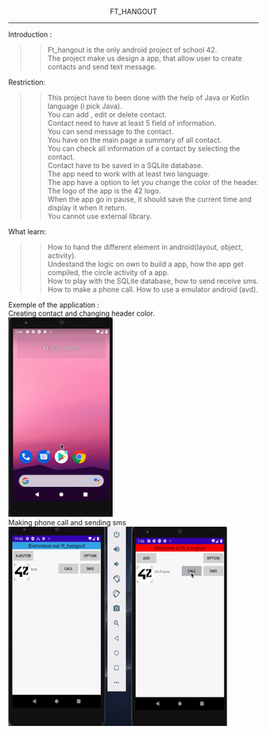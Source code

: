 <p align="center" style="bold">FT_HANGOUT</p>
<hr/>
Introduction : <br/>
  
  >> Ft_hangout is the only android project of school 42.<br/>
  >>The project make us design a app, that allow user to create contacts and send text message.
  
Restriction:<br/>

>> This project have to been done with the help of Java or Kotlin language (i pick Java).<br/>
>> You can add , edit or delete contact.<br/>
>> Contact need to have at least 5 field of information.<br/>
>> You can send message to the contact.<br/>
>> You have on the main page a summary of all contact.<br/>
>> You can check all information of a contact by selecting the contact.<br/>
>> Contact have to be saved in a SQLite database.<br/>
>> The app need to work with at least two language.<br/>
>> The app have a option to let you change the color of the header.<br/>
>> The logo of the app is the 42 logo.<br/>
>> When the app go in pause, it should save the current time and display it when it return.<br/>
>> You cannot use external library.<br/>

What learn:

>> How to hand the different element in android(layout, object, activity).<br/>
>> Undestand the logic on own to build a app, how the app get compiled, the circle activity of a app.<br/>
>> How to play with the SQLite database, how to send receive sms.<br/>
>> How to make a phone call.
>> How to use a emulator android (avd).

Exemple of the application : <br/>
Creating contact and changing header color.<br/>
<img src="ft_hangout.gif" width="210" height="400"/><br/>
Making phone call and sending sms<br/>
<img src="ft_hangout2.gif" width="440" height="400"/>
